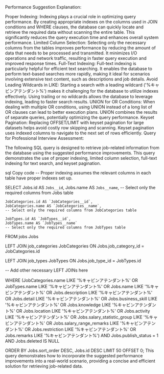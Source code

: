 Performance Suggestion Explanation:

Proper Indexing: Indexing plays a crucial role in optimizing query performance. By creating appropriate indexes on the
columns used in JOIN conditions and WHERE clauses, the database can quickly locate and retrieve the required data
without scanning the entire table. This significantly reduces the query execution time and enhances overall system
performance.
Limited Column Selection: Selecting only the necessary columns from the tables improves performance by reducing the
amount of data that needs to be processed and transmitted. It minimizes I/O operations and network traffic, resulting in
faster query execution and improved response times.
Full-Text Indexing: Full-text indexing is particularly helpful for efficient text searching. It enables the database to
perform text-based searches more rapidly, making it ideal for scenarios involving extensive text content, such as
descriptions and job details.
Avoid Leading Wildcards in LIKE: Starting a search with a leading wildcard ('%キャビンアテンダント%') makes it challenging for the
database to utilize indexes effectively. Using trailing or no wildcards allows the database to leverage indexing,
leading to faster search results.
UNION for OR Conditions: When dealing with multiple OR conditions, using UNION instead of a long list of OR clauses can
lead to better execution plans. UNION combines the results of separate queries, potentially optimizing the query
performance.
Keyset Pagination: Replacing OFFSET/LIMIT with keyset pagination for large datasets helps avoid costly row skipping and
scanning. Keyset pagination uses indexed columns to navigate to the next set of rows efficiently.
Query for Professional Interview Assessment:

The following SQL query is designed to retrieve job-related information from the database using the suggested
performance improvements. This query demonstrates the use of proper indexing, limited column selection, full-text
indexing for text search, and keyset pagination.

sql
Copy code
-- Proper indexing assumes the relevant columns in each table have proper indexes set up.

SELECT
Jobs.id AS `Jobs__id`,
Jobs.name AS `Jobs__name`,
-- Select only the required columns from Jobs table

    JobCategories.id AS `JobCategories__id`,
    JobCategories.name AS `JobCategories__name`,
    -- Select only the required columns from JobCategories table

    JobTypes.id AS `JobTypes__id`,
    JobTypes.name AS `JobTypes__name`
    -- Select only the required columns from JobTypes table

FROM jobs Jobs

LEFT JOIN job_categories JobCategories
ON Jobs.job_category_id = JobCategories.id

LEFT JOIN job_types JobTypes
ON Jobs.job_type_id = JobTypes.id

-- Add other necessary LEFT JOINs here

WHERE
(JobCategories.name LIKE '%キャビンアテンダント%'
OR JobTypes.name LIKE '%キャビンアテンダント%'
OR Jobs.name LIKE '%キャビンアテンダント%'
OR Jobs.description LIKE '%キャビンアテンダント%'
OR Jobs.detail LIKE '%キャビンアテンダント%'
OR Jobs.business_skill LIKE '%キャビンアテンダント%'
OR Jobs.knowledge LIKE '%キャビンアテンダント%'
OR Jobs.location LIKE '%キャビンアテンダント%'
OR Jobs.activity LIKE '%キャビンアテンダント%'
OR Jobs.salary_statistic_group LIKE '%キャビンアテンダント%'
OR Jobs.salary_range_remarks LIKE '%キャビンアテンダント%'
OR Jobs.restriction LIKE '%キャビンアテンダント%'
OR Jobs.remarks LIKE '%キャビンアテンダント%')
AND Jobs.publish_status = 1
AND Jobs.deleted IS NULL

ORDER BY Jobs.sort_order DESC,
Jobs.id DESC
LIMIT 50 OFFSET 0;
This query demonstrates how to incorporate the suggested performance improvements into a real-world scenario, providing
a concise and efficient solution for retrieving job-related data.
